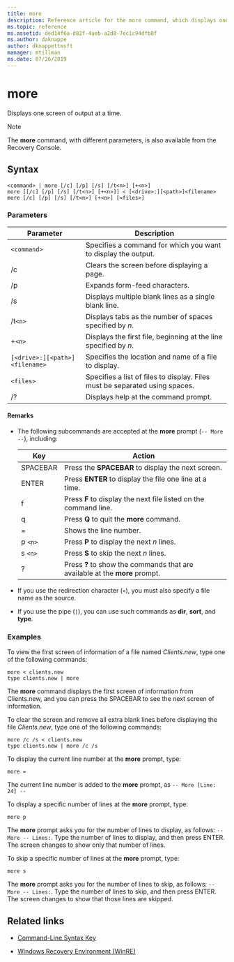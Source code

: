 ```yaml
---
title: more
description: Reference article for the more command, which displays one screen of output at a time.
ms.topic: reference
ms.assetid: ded14f6a-d82f-4aeb-a2d8-7ec1c94dfb8f
ms.author: daknappe
author: dknappettmsft
manager: mtillman
ms.date: 07/26/2019
---
```


# more

Displays one screen of output at a time.

> [!NOTE]
> The **more** command, with different parameters, is also available from the Recovery Console.

## Syntax

```
<command> | more [/c] [/p] [/s] [/t<n>] [+<n>]
more [[/c] [/p] [/s] [/t<n>] [+<n>]] < [<drive>:][<path>]<filename>
more [/c] [/p] [/s] [/t<n>] [+<n>] [<files>]
```

### Parameters

| Parameter | Description |
| --------- | ----------- |
| `<command>` | Specifies a command for which you want to display the output. |
| /c | Clears the screen before displaying a page. |
| /p | Expands form-feed characters. |
| /s | Displays multiple blank lines as a single blank line. |
| /t`<n>` | Displays tabs as the number of spaces specified by *n*. |
| +`<n>` | Displays the first file, beginning at the line specified by *n*. |
| `[<drive>:][<path>]<filename>` | Specifies the location and name of a file to display. |
| `<files>` | Specifies a list of files to display. Files must be separated using spaces. |
| /? | Displays help at the command prompt. |

#### Remarks

- The following subcommands are accepted at the **more** prompt (`-- More --`), including:

    | Key | Action |
    | --- | ------ |
    | SPACEBAR | Press the **SPACEBAR** to display the next screen. |
    | ENTER | Press **ENTER** to display the file one line at a time. |
    | f | Press **F** to display the next file listed on the command line. |
    | q | Press **Q** to quit the **more** command. |
    | = | Shows the line number. |
    | p `<n>` | Press **P** to display the next *n* lines. |
    | s `<n>` | Press **S** to skip the next *n* lines. |
    | ? | Press **?** to show the commands that are available at the **more** prompt.|

- If you use the redirection character (`<`), you must also specify a file name as the source.

- If you use the pipe (`|`), you can use such commands as **dir**, **sort**, and **type**.

### Examples

To view the first screen of information of a file named *Clients.new*, type one of the following commands:

```
more < clients.new
type clients.new | more
```

The **more** command displays the first screen of information from Clients.new, and you can press the SPACEBAR to see the next screen of information.

To clear the screen and remove all extra blank lines before displaying the file *Clients.new*, type one of the following commands:

```
more /c /s < clients.new
type clients.new | more /c /s
```

To display the current line number at the **more** prompt, type:

```
more =
```

The current line number is added to the **more** prompt, as `-- More [Line: 24] --`

To display a specific number of lines at the **more** prompt, type:

```
more p
```

The **more** prompt asks you for the number of lines to display, as follows: `-- More -- Lines:`. Type the number of lines to display, and then press ENTER. The screen changes to show only that number of lines.

To skip a specific number of lines at the **more** prompt, type:

```
more s
```

The **more** prompt asks you for the number of lines to skip, as follows: `-- More -- Lines:`. Type the number of lines to skip, and then press ENTER. The screen changes to show that those lines are skipped.

## Related links

- [Command-Line Syntax Key](command-line-syntax-key.md)

- [Windows Recovery Environment (WinRE)](/windows-hardware/manufacture/desktop/windows-recovery-environment--windows-re--technical-reference)
